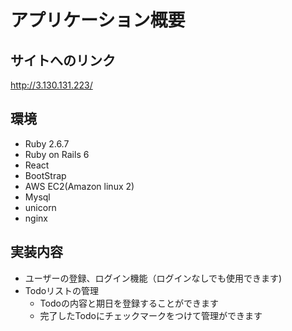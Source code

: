 # アプリケーション概要

## サイトへのリンク
http://3.130.131.223/

## 環境
- Ruby 2.6.7
- Ruby on Rails 6
- React
- BootStrap
- AWS EC2(Amazon linux 2)
- Mysql
- unicorn
- nginx

## 実装内容
- ユーザーの登録、ログイン機能（ログインなしでも使用できます)
- Todoリストの管理
  - Todoの内容と期日を登録することができます
  - 完了したTodoにチェックマークをつけて管理ができます 
